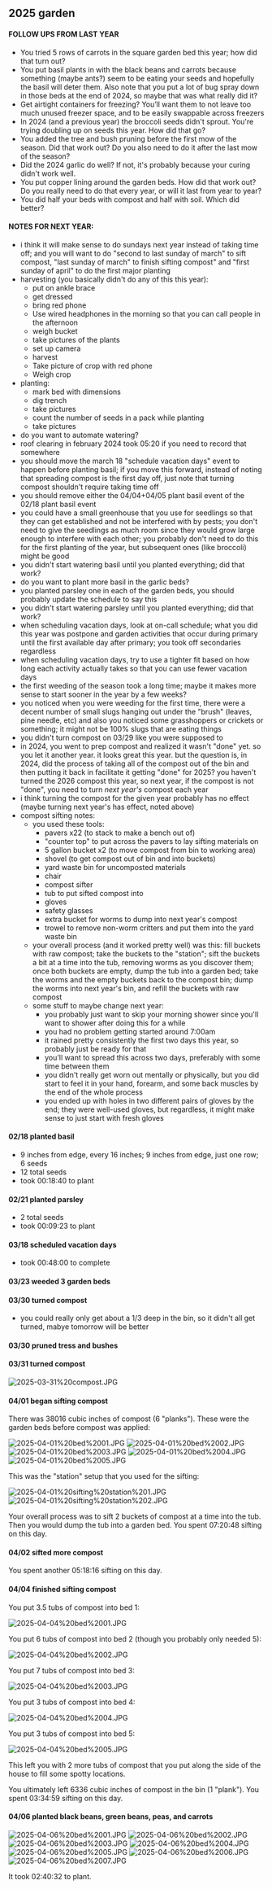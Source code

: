 ## 2025 garden

#### FOLLOW UPS FROM LAST YEAR
- You tried 5 rows of carrots in the square garden bed this year; how did that turn out?
- You put basil plants in with the black beans and carrots because something (maybe ants?) seem to be eating your seeds and hopefully the basil will deter them. Also note that you put a lot of bug spray down in those beds at the end of 2024, so maybe that was what really did it?
- Get airtight containers for freezing? You’ll want them to not leave too much unused freezer space, and to be easily swappable across freezers
- In 2024 (and a previous year) the broccoli seeds didn't sprout. You're trying doubling up on seeds this year. How did that go?
- You added the tree and bush pruning before the first mow of the season. Did that work out? Do you also need to do it after the last mow of the season?
- Did the 2024 garlic do well? If not, it's probably because your curing didn't work well.
- You put copper lining around the garden beds. How did that work out? Do you really need to do that every year, or will it last from year to year?
- You did half your beds with compost and half with soil. Which did better?

#### NOTES FOR NEXT YEAR:
- i think it will make sense to do sundays next year instead of taking time off; and you will want to do "second to last sunday of march" to sift compost, "last sunday of march" to finish sifting compost" and "first sunday of april" to do the first major planting
- harvesting (you basically didn't do any of this this year):
    - put on ankle brace
    - get dressed
    - bring red phone
    - Use wired headphones in the morning so that you can call people in the afternoon
    - weigh bucket
    - take pictures of the plants
    - set up camera
    - harvest
    - Take picture of crop with red phone
    - Weigh crop
- planting:
    - mark bed with dimensions
    - dig trench
    - take pictures
    - count the number of seeds in a pack while planting
    - take pictures
- do you want to automate watering?
- roof clearing in february 2024 took 05:20 if you need to record that somewhere
- you should move the march 18 "schedule vacation days" event to happen before planting basil; if you move this forward, instead of noting that spreading compost is the first day off, just note that turning compost shouldn't require taking time off
- you should remove either the 04/04+04/05 plant basil event of the 02/18 plant basil event
- you could have a small greenhouse that you use for seedlings so that they can get established and not be interfered with by pests; you don't need to give the seedlings as much room since they would grow large enough to interfere with each other; you probably don't need to do this for the first planting of the year, but subsequent ones (like broccoli) might be good
- you didn't start watering basil until you planted everything; did that work?
- do you want to plant more basil in the garlic beds?
- you planted parsley one in each of the garden beds, you should probably update the schedule to say this
- you didn't start watering parsley until you planted everything; did that work?
- when scheduling vacation days, look at on-call schedule; what you did this year was postpone and garden activities that occur during primary until the first available day after primary; you took off secondaries regardless
- when scheduling vacation days, try to use a tighter fit based on how long each activity actually takes so that you can use fewer vacation days
- the first weeding of the season took a long time; maybe it makes more sense to start sooner in the year by a few weeks?
- you noticed when you were weeding for the first time, there were a decent number of small slugs hanging out under the "brush" (leaves, pine needle, etc) and also you noticed some grasshoppers or crickets or something; it might not be 100% slugs that are eating things
- you didn't turn compost on 03/29 like you were supposed to
- in 2024, you went to prep compost and realized it wasn't "done" yet. so you let it another year. it looks great this year. but the question is, in 2024, did the process of taking all of the compost out of the bin and then putting it back in facilitate it getting "done" for 2025? you haven't turned the 2026 compost this year, so next year, if the compost is not "done", you need to turn *next year's* compost each year
- i think turning the compost for the given year probably has no effect (maybe turning next year's has effect, noted above)
- compost sifting notes:
    - you used these tools:
        - pavers x22 (to stack to make a bench out of)
        - "counter top" to put across the pavers to lay sifting materials on
        - 5 gallon bucket x2 (to move compost from bin to working area)
        - shovel (to get compost out of bin and into buckets)
        - yard waste bin for uncomposted materials
        - chair
        - compost sifter
        - tub to put sifted compost into
        - gloves
        - safety glasses
        - extra bucket for worms to dump into next year's compost
        - trowel to remove non-worm critters and put them into the yard waste bin
    - your overall process (and it worked pretty well) was this: fill buckets with raw compost; take the buckets to the "station"; sift the buckets a bit at a time into the tub, removing worms as you discover them; once both buckets are empty, dump the tub into a garden bed; take the worms and the empty buckets back to the compost bin; dump the worms into next year's bin, and refill the buckets with raw compost
    - some stuff to maybe change next year:
        - you probably just want to skip your morning shower since you'll want to shower after doing this for a while
        - you had no problem getting started around 7:00am
        - it rained pretty consistently the first two days this year, so probably just be ready for that
        - you'll want to spread this across two days, preferably with some time between them
        - you didn't really get worn out mentally or physically, but you did start to feel it in your hand, forearm, and some back muscles by the end of the whole process
        - you ended up with holes in two different pairs of gloves by the end; they were well-used gloves, but regardless, it might make sense to just start with fresh gloves

#### 02/18 planted basil

* 9 inches from edge, every 16 inches; 9 inches from edge, just one row; 6 seeds
* 12 total seeds
* took 00:18:40 to plant

#### 02/21 planted parsley

* 2 total seeds
* took 00:09:23 to plant

#### 03/18 scheduled vacation days

- took 00:48:00 to complete

#### 03/23 weeded 3 garden beds

#### 03/30 turned compost

* you could really only get about a 1/3 deep in the bin, so it didn't all get turned, mabye tomorrow will be better

#### 03/30 pruned tress and bushes

#### 03/31 turned compost

![2025-03-31%20compost.JPG](./images/2025-03-31%20compost.JPG)

#### 04/01 began sifting compost

There was 38016 cubic inches of compost (6 "planks"). These were the garden beds before compost was applied:

![2025-04-01%20bed%2001.JPG](./images/2025-04-01%20bed%2001.JPG)
![2025-04-01%20bed%2002.JPG](./images/2025-04-01%20bed%2002.JPG)
![2025-04-01%20bed%2003.JPG](./images/2025-04-01%20bed%2003.JPG)
![2025-04-01%20bed%2004.JPG](./images/2025-04-01%20bed%2004.JPG)
![2025-04-01%20bed%2005.JPG](./images/2025-04-01%20bed%2005.JPG)

This was the "station" setup that you used for the sifting:

![2025-04-01%20sifting%20station%201.JPG](./images/2025-04-01%20sifting%20station%201.JPG)
![2025-04-01%20sifting%20station%202.JPG](./images/2025-04-01%20sifting%20station%202.JPG)

Your overall process was to sift 2 buckets of compost at a time into the tub. Then you would dump the tub into a garden bed. You spent 07:20:48 sifting on this day.

#### 04/02 sifted more compost

You spent another 05:18:16 sifting on this day.

#### 04/04 finished sifting compost

You put 3.5 tubs of compost into bed 1:

![2025-04-04%20bed%2001.JPG](./images/2025-04-04%20bed%2001.JPG)

You put 6 tubs of compost into bed 2 (though you probably only needed 5):

![2025-04-04%20bed%2002.JPG](./images/2025-04-04%20bed%2002.JPG)

You put 7 tubs of compost into bed 3:

![2025-04-04%20bed%2003.JPG](./images/2025-04-04%20bed%2003.JPG)

You put 3 tubs of compost into bed 4:

![2025-04-04%20bed%2004.JPG](./images/2025-04-04%20bed%2004.JPG)

You put 3 tubs of compost into bed 5:

![2025-04-04%20bed%2005.JPG](./images/2025-04-04%20bed%2005.JPG)

This left you with 2 more tubs of compost that you put along the side of the house to fill some spotty locations.

You ultimately left 6336 cubic inches of compost in the bin (1 "plank"). You spent 03:34:59 sifting on this day.

#### 04/06 planted black beans, green beans, peas, and carrots

![2025-04-06%20bed%2001.JPG](./images/2025-04-06%20bed%2001.JPG)
![2025-04-06%20bed%2002.JPG](./images/2025-04-06%20bed%2002.JPG)
![2025-04-06%20bed%2003.JPG](./images/2025-04-06%20bed%2003.JPG)
![2025-04-06%20bed%2004.JPG](./images/2025-04-06%20bed%2004.JPG)
![2025-04-06%20bed%2005.JPG](./images/2025-04-06%20bed%2005.JPG)
![2025-04-06%20bed%2006.JPG](./images/2025-04-06%20bed%2006.JPG)
![2025-04-06%20bed%2007.JPG](./images/2025-04-06%20bed%2007.JPG)

It took 02:40:32 to plant.
